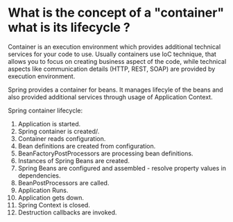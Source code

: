 # What is the concept of a "container" what is its lifecycle ?

Container is an execution environment which provides additional technical services for your code to use. 
Usually containers use IoC technique, that allows you to focus on creating business aspect of the code,
while technical aspects like communication details (HTTP, REST, SOAP) are provided by execution environment.

Spring provides a container for beans. It manages lifecyle of the beans and also provided additional services
through usage of Application Context.

Spring container lifecycle:
1. Application is started.
2. Spring container is created/.
3. Container reads configuration.
4. Bean definitions are created from configuration.
5. BeanFactoryPostProcessors are processing bean definitions.
6. Instances of Spring Beans are created.
7. Spring Beans are configured and assembled - resolve property values in dependencies.
8. BeanPostProcessors are called.
9. Application Runs.
10. Application gets down.
11. Spring Context is closed.
12. Destruction callbacks are invoked.


